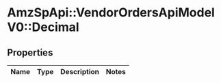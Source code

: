 # AmzSpApi::VendorOrdersApiModelV0::Decimal

## Properties
Name | Type | Description | Notes
------------ | ------------- | ------------- | -------------

